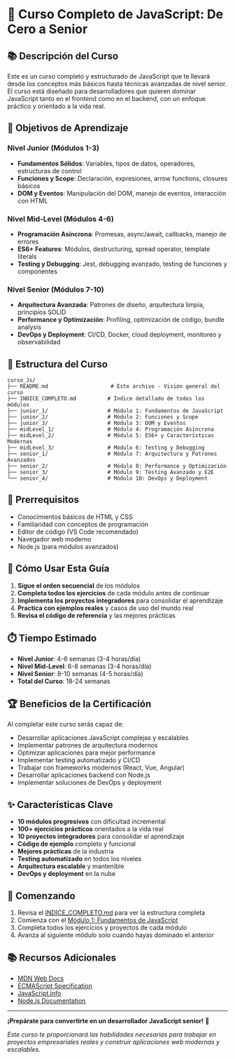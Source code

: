 # 🚀 Curso Completo de JavaScript: De Cero a Senior

## 📚 Descripción del Curso

Este es un curso completo y estructurado de JavaScript que te llevará desde los conceptos más básicos hasta técnicas avanzadas de nivel senior. El curso está diseñado para desarrolladores que quieren dominar JavaScript tanto en el frontend como en el backend, con un enfoque práctico y orientado a la vida real.

## 🎯 Objetivos de Aprendizaje

### Nivel Junior (Módulos 1-3)
- **Fundamentos Sólidos**: Variables, tipos de datos, operadores, estructuras de control
- **Funciones y Scope**: Declaración, expresiones, arrow functions, closures básicos
- **DOM y Eventos**: Manipulación del DOM, manejo de eventos, interacción con HTML

### Nivel Mid-Level (Módulos 4-6)
- **Programación Asíncrona**: Promesas, async/await, callbacks, manejo de errores
- **ES6+ Features**: Módulos, destructuring, spread operator, template literals
- **Testing y Debugging**: Jest, debugging avanzado, testing de funciones y componentes

### Nivel Senior (Módulos 7-10)
- **Arquitectura Avanzada**: Patrones de diseño, arquitectura limpia, principios SOLID
- **Performance y Optimización**: Profiling, optimización de código, bundle analysis
- **DevOps y Deployment**: CI/CD, Docker, cloud deployment, monitoreo y observabilidad

## 📁 Estructura del Curso

```
curso_Js/
├── README.md                    # Este archivo - Visión general del curso
├── INDICE_COMPLETO.md          # Índice detallado de todos los módulos
├── junior_1/                   # Módulo 1: Fundamentos de JavaScript
├── junior_2/                   # Módulo 2: Funciones y Scope
├── junior_3/                   # Módulo 3: DOM y Eventos
├── midLevel_1/                 # Módulo 4: Programación Asíncrona
├── midLevel_2/                 # Módulo 5: ES6+ y Características Modernas
├── midLevel_3/                 # Módulo 6: Testing y Debugging
├── senior_1/                   # Módulo 7: Arquitectura y Patrones Avanzados
├── senior_2/                   # Módulo 8: Performance y Optimización
├── senior_3/                   # Módulo 9: Testing Avanzado y E2E
└── senior_4/                   # Módulo 10: DevOps y Deployment
```

## 🔧 Prerrequisitos

- Conocimientos básicos de HTML y CSS
- Familiaridad con conceptos de programación
- Editor de código (VS Code recomendado)
- Navegador web moderno
- Node.js (para módulos avanzados)

## 📖 Cómo Usar Esta Guía

1. **Sigue el orden secuencial** de los módulos
2. **Completa todos los ejercicios** de cada módulo antes de continuar
3. **Implementa los proyectos integradores** para consolidar el aprendizaje
4. **Practica con ejemplos reales** y casos de uso del mundo real
5. **Revisa el código de referencia** y las mejores prácticas

## ⏱️ Tiempo Estimado

- **Nivel Junior**: 4-6 semanas (3-4 horas/día)
- **Nivel Mid-Level**: 6-8 semanas (3-4 horas/día)
- **Nivel Senior**: 8-10 semanas (4-5 horas/día)
- **Total del Curso**: 18-24 semanas

## 🏆 Beneficios de la Certificación

Al completar este curso serás capaz de:
- Desarrollar aplicaciones JavaScript complejas y escalables
- Implementar patrones de arquitectura modernos
- Optimizar aplicaciones para mejor performance
- Implementar testing automatizado y CI/CD
- Trabajar con frameworks modernos (React, Vue, Angular)
- Desarrollar aplicaciones backend con Node.js
- Implementar soluciones de DevOps y deployment

## ✨ Características Clave

- **10 módulos progresivos** con dificultad incremental
- **100+ ejercicios prácticos** orientados a la vida real
- **10 proyectos integradores** para consolidar el aprendizaje
- **Código de ejemplo** completo y funcional
- **Mejores prácticas** de la industria
- **Testing automatizado** en todos los niveles
- **Arquitectura escalable** y mantenible
- **DevOps y deployment** en la nube

## 🚀 Comenzando

1. Revisa el [INDICE_COMPLETO.md](./INDICE_COMPLETO.md) para ver la estructura completa
2. Comienza con el [Módulo 1: Fundamentos de JavaScript](./junior_1/README.md)
3. Completa todos los ejercicios y proyectos de cada módulo
4. Avanza al siguiente módulo solo cuando hayas dominado el anterior

## 📚 Recursos Adicionales

- [MDN Web Docs](https://developer.mozilla.org/en-US/docs/Web/JavaScript)
- [ECMAScript Specification](https://tc39.es/ecma262/)
- [JavaScript.info](https://javascript.info/)
- [Node.js Documentation](https://nodejs.org/docs/)

---

**¡Prepárate para convertirte en un desarrollador JavaScript senior!** 🎯

*Este curso te proporcionará las habilidades necesarias para trabajar en proyectos empresariales reales y construir aplicaciones web modernas y escalables.*
